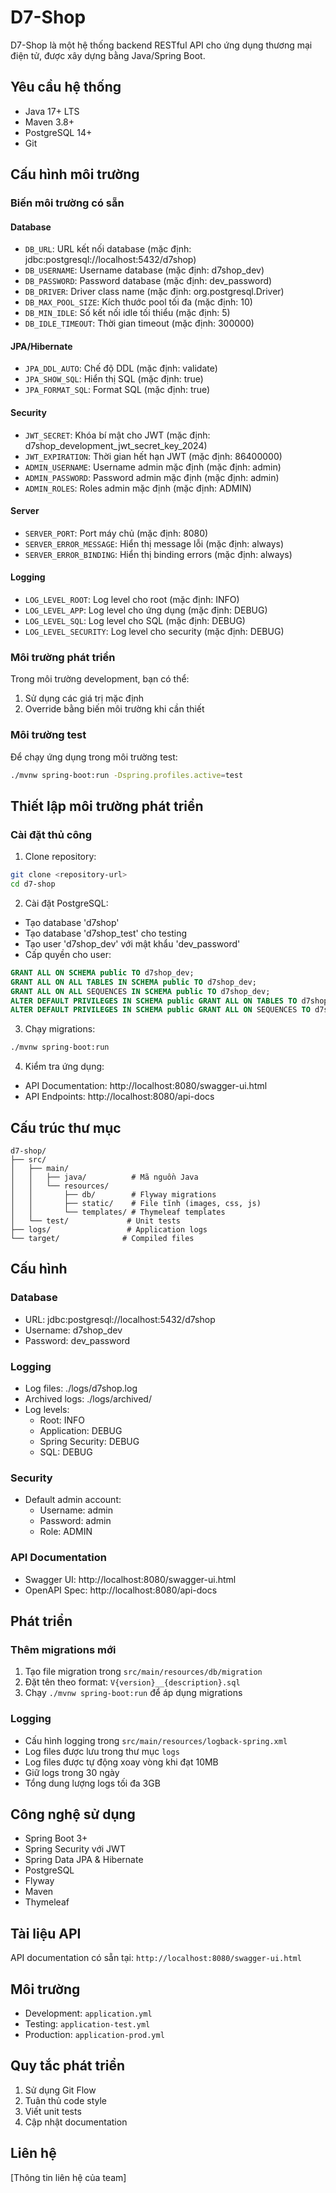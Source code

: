 # D7-Shop

D7-Shop là một hệ thống backend RESTful API cho ứng dụng thương mại điện tử, được xây dựng bằng Java/Spring Boot.

## Yêu cầu hệ thống

- Java 17+ LTS
- Maven 3.8+
- PostgreSQL 14+
- Git

## Cấu hình môi trường

### Biến môi trường có sẵn

#### Database
- `DB_URL`: URL kết nối database (mặc định: jdbc:postgresql://localhost:5432/d7shop)
- `DB_USERNAME`: Username database (mặc định: d7shop_dev)
- `DB_PASSWORD`: Password database (mặc định: dev_password)
- `DB_DRIVER`: Driver class name (mặc định: org.postgresql.Driver)
- `DB_MAX_POOL_SIZE`: Kích thước pool tối đa (mặc định: 10)
- `DB_MIN_IDLE`: Số kết nối idle tối thiểu (mặc định: 5)
- `DB_IDLE_TIMEOUT`: Thời gian timeout (mặc định: 300000)

#### JPA/Hibernate
- `JPA_DDL_AUTO`: Chế độ DDL (mặc định: validate)
- `JPA_SHOW_SQL`: Hiển thị SQL (mặc định: true)
- `JPA_FORMAT_SQL`: Format SQL (mặc định: true)

#### Security
- `JWT_SECRET`: Khóa bí mật cho JWT (mặc định: d7shop_development_jwt_secret_key_2024)
- `JWT_EXPIRATION`: Thời gian hết hạn JWT (mặc định: 86400000)
- `ADMIN_USERNAME`: Username admin mặc định (mặc định: admin)
- `ADMIN_PASSWORD`: Password admin mặc định (mặc định: admin)
- `ADMIN_ROLES`: Roles admin mặc định (mặc định: ADMIN)

#### Server
- `SERVER_PORT`: Port máy chủ (mặc định: 8080)
- `SERVER_ERROR_MESSAGE`: Hiển thị message lỗi (mặc định: always)
- `SERVER_ERROR_BINDING`: Hiển thị binding errors (mặc định: always)

#### Logging
- `LOG_LEVEL_ROOT`: Log level cho root (mặc định: INFO)
- `LOG_LEVEL_APP`: Log level cho ứng dụng (mặc định: DEBUG)
- `LOG_LEVEL_SQL`: Log level cho SQL (mặc định: DEBUG)
- `LOG_LEVEL_SECURITY`: Log level cho security (mặc định: DEBUG)

### Môi trường phát triển

Trong môi trường development, bạn có thể:
1. Sử dụng các giá trị mặc định
2. Override bằng biến môi trường khi cần thiết

### Môi trường test

Để chạy ứng dụng trong môi trường test:
```bash
./mvnw spring-boot:run -Dspring.profiles.active=test
```

## Thiết lập môi trường phát triển

### Cài đặt thủ công

1. Clone repository:
```bash
git clone <repository-url>
cd d7-shop
```

2. Cài đặt PostgreSQL:
- Tạo database 'd7shop'
- Tạo database 'd7shop_test' cho testing
- Tạo user 'd7shop_dev' với mật khẩu 'dev_password'
- Cấp quyền cho user:
```sql
GRANT ALL ON SCHEMA public TO d7shop_dev;
GRANT ALL ON ALL TABLES IN SCHEMA public TO d7shop_dev;
GRANT ALL ON ALL SEQUENCES IN SCHEMA public TO d7shop_dev;
ALTER DEFAULT PRIVILEGES IN SCHEMA public GRANT ALL ON TABLES TO d7shop_dev;
ALTER DEFAULT PRIVILEGES IN SCHEMA public GRANT ALL ON SEQUENCES TO d7shop_dev;
```

3. Chạy migrations:
```bash
./mvnw spring-boot:run
```

4. Kiểm tra ứng dụng:
- API Documentation: http://localhost:8080/swagger-ui.html
- API Endpoints: http://localhost:8080/api-docs

## Cấu trúc thư mục

```
d7-shop/
├── src/
│   ├── main/
│   │   ├── java/          # Mã nguồn Java
│   │   └── resources/
│   │       ├── db/        # Flyway migrations
│   │       ├── static/    # File tĩnh (images, css, js)
│   │       └── templates/ # Thymeleaf templates
│   └── test/             # Unit tests
├── logs/                 # Application logs
└── target/              # Compiled files
```

## Cấu hình

### Database
- URL: jdbc:postgresql://localhost:5432/d7shop
- Username: d7shop_dev
- Password: dev_password

### Logging
- Log files: ./logs/d7shop.log
- Archived logs: ./logs/archived/
- Log levels:
  - Root: INFO
  - Application: DEBUG
  - Spring Security: DEBUG
  - SQL: DEBUG

### Security
- Default admin account:
  - Username: admin
  - Password: admin
  - Role: ADMIN

### API Documentation
- Swagger UI: http://localhost:8080/swagger-ui.html
- OpenAPI Spec: http://localhost:8080/api-docs

## Phát triển

### Thêm migrations mới
1. Tạo file migration trong `src/main/resources/db/migration`
2. Đặt tên theo format: `V{version}__{description}.sql`
3. Chạy `./mvnw spring-boot:run` để áp dụng migrations

### Logging
- Cấu hình logging trong `src/main/resources/logback-spring.xml`
- Log files được lưu trong thư mục `logs`
- Log files được tự động xoay vòng khi đạt 10MB
- Giữ logs trong 30 ngày
- Tổng dung lượng logs tối đa 3GB

## Công nghệ sử dụng

- Spring Boot 3+
- Spring Security với JWT
- Spring Data JPA & Hibernate
- PostgreSQL
- Flyway
- Maven
- Thymeleaf

## Tài liệu API

API documentation có sẵn tại: `http://localhost:8080/swagger-ui.html`

## Môi trường

- Development: `application.yml`
- Testing: `application-test.yml`
- Production: `application-prod.yml`

## Quy tắc phát triển

1. Sử dụng Git Flow
2. Tuân thủ code style
3. Viết unit tests
4. Cập nhật documentation

## Liên hệ

[Thông tin liên hệ của team] 